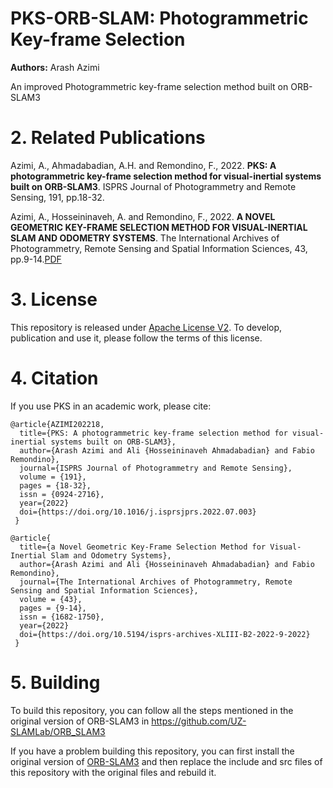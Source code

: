 # PKS-ORB-SLAM: Photogrammetric Key-frame Selection

**Authors:** Arash Azimi

An improved Photogrammetric key-frame selection method built on ORB-SLAM3

# 2. Related Publications

Azimi, A., Ahmadabadian, A.H. and Remondino, F., 2022. **PKS: A photogrammetric key-frame selection method for visual-inertial systems built on ORB-SLAM3**. ISPRS Journal of Photogrammetry and Remote Sensing, 191, pp.18-32.

Azimi, A., Hosseininaveh, A. and Remondino, F., 2022. **A NOVEL GEOMETRIC KEY-FRAME SELECTION METHOD FOR VISUAL-INERTIAL SLAM AND ODOMETRY SYSTEMS**. The International Archives of Photogrammetry, Remote Sensing and Spatial Information Sciences, 43, pp.9-14.[PDF](https://media.proquest.com/media/hms/PFT/1/n2Y8N?_s=3Etl1aiR%2F%2F3tEARSr42grt2wCGA%3D)

# 3. License

This repository is released under [Apache License V2](http://www.apache.org/licenses/LICENSE-2.0). To develop, publication and use it, please follow the terms of this license.

# 4. Citation

If you use PKS in an academic work, please cite:

    @article{AZIMI202218,
      title={PKS: A photogrammetric key-frame selection method for visual-inertial systems built on ORB-SLAM3},
      author={Arash Azimi and Ali {Hosseininaveh Ahmadabadian} and Fabio Remondino},
      journal={ISPRS Journal of Photogrammetry and Remote Sensing},
      volume = {191},
      pages = {18-32},
      issn = {0924-2716},
      year={2022}
      doi={https://doi.org/10.1016/j.isprsjprs.2022.07.003}
     }

    @article{
      title={a Novel Geometric Key-Frame Selection Method for Visual-Inertial Slam and Odometry Systems},
      author={Arash Azimi and Ali {Hosseininaveh Ahmadabadian} and Fabio Remondino},
      journal={The International Archives of Photogrammetry, Remote Sensing and Spatial Information Sciences},
      volume = {43},
      pages = {9-14},
      issn = {1682-1750},
      year={2022}
      doi={https://doi.org/10.5194/isprs-archives-XLIII-B2-2022-9-2022}
     }

# 5. Building

To build this repository, you can follow all the steps mentioned in the original version of ORB-SLAM3 in https://github.com/UZ-SLAMLab/ORB_SLAM3

If you have a problem building this repository, you can first install the original version of [ORB-SLAM3](https://github.com/UZ-SLAMLab/ORB_SLAM3) and then replace the include and src files of this repository with the original files and rebuild it.
